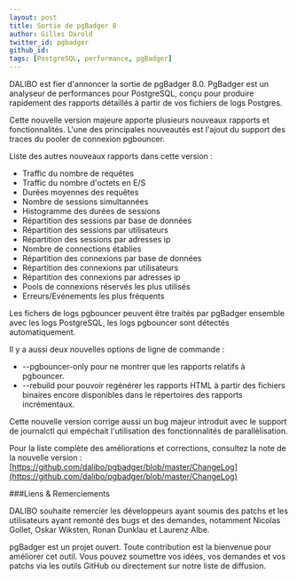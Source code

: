 ```yaml
---
layout: post
title: Sortie de pgBadger 8
author: Gilles Darold
twitter_id: pgbadger
github_id: 
tags: [PostgreSQL, performance, pgBadger]
---
```

DALIBO est fier d'annoncer la sortie de pgBadger 8.0.
PgBadger est un analyseur de performances pour PostgreSQL, conçu pour produire rapidement des rapports détaillés à partir de vos fichiers de logs Postgres.

<!--MORE-->

Cette nouvelle version majeure apporte plusieurs nouveaux rapports et fonctionnalités. L'une des principales nouveautés est l'ajout du support des traces du pooler de connexion pgbouncer. 
  
Liste des autres nouveaux rapports dans cette version :

  * Traffic du nombre de requêtes
  * Traffic du nombre d'octets en E/S
  * Durées moyennes des requêtes
  * Nombre de sessions simultannées
  * Histogramme des durées de sessions
  * Répartition des sessions par base de données
  * Répartition des sessions par utilisateurs
  * Répartition des sessions par adresses ip
  * Nombre de connections établies
  * Répartition des connexions par base de données
  * Répartition des connexions par utilisateurs
  * Répartition des connexions par adresses ip
  * Pools de connexions réservés les plus utilisés
  * Erreurs/Evénements les plus fréquents

Les fichers de logs pgbouncer peuvent être traités par pgBadger ensemble avec les logs PostgreSQL, les logs pgbouncer sont détectés automatiquement.

Il y a aussi deux nouvelles options de ligne de commande :

  * --pgbouncer-only pour ne montrer que les rapports relatifs à pgbouncer.
  * --rebuild pour pouvoir regénérer les rapports HTML à partir des fichiers binaires encore disponibles dans le répertoires des rapports incrémentaux.

Cette nouvelle version corrige aussi un bug majeur introduit avec le support de journalctl qui empéchait l'utilisation des fonctionnalités de parallèlisation.

Pour la liste complète des améliorations et corrections, consultez la note de la nouvelle version :
[https://github.com/dalibo/pgbadger/blob/master/ChangeLog](https://github.com/dalibo/pgbadger/blob/master/ChangeLog)

###Liens & Remerciements

DALIBO souhaite remercier les développeurs ayant soumis des patchs et les utilisateurs ayant remonté des bugs et des demandes, notamment Nicolas Gollet, Oskar Wiksten, Ronan Dunklau et Laurenz Albe.

pgBadger est un projet ouvert. Toute contribution est la bienvenue pour améliorer cet outil.
Vous pouvez soumettre vos idées, vos demandes et vos patchs via les outils GitHub ou directement sur notre liste de diffusion.
